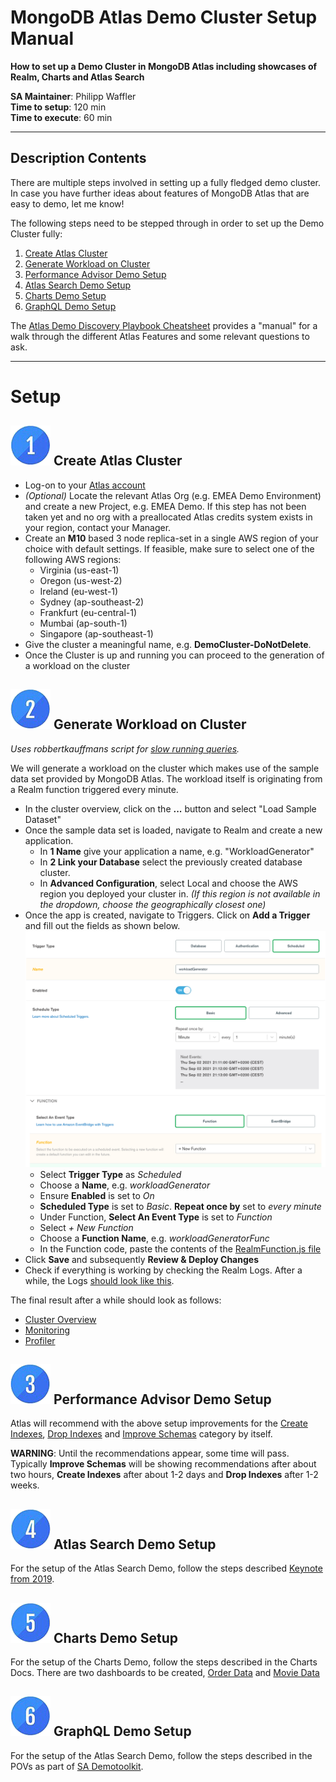 # MongoDB Atlas Demo Cluster Setup Manual

__How to set up a Demo Cluster in MongoDB Atlas including showcases of Realm, Charts and Atlas Search__

__SA Maintainer__: Philipp Waffler<br/>
__Time to setup__: 120 min <br/>
__Time to execute__: 60 min <br/>


---
## Description Contents
There are multiple steps involved in setting up a fully fledged demo cluster. In case you have further ideas about features of MongoDB Atlas that are easy to demo, let me know!

The following steps need to be stepped through in order to set up the Demo Cluster fully:

1. [Create Atlas Cluster](#-create-atlas-cluster)
2. [Generate Workload on Cluster](#-generate-workload-on-cluster)
3. [Performance Advisor Demo Setup](#-performance-advisor-demo-setup)
4. [Atlas Search Demo Setup](#-atlas-search-demo-setup)
5. [Charts Demo Setup](#-charts-demo-setup)
6. [GraphQL Demo Setup](#-graphql-demo-setup)


The [Atlas Demo Discovery Playbook Cheatsheet](https://docs.google.com/document/d/1RZVWKsR6CjSKoByxyPiUxgaQ-opjNCSrYiRDCUwC23U/edit#heading=h.744mm6ty7947) provides a "manual" for a walk through the different Atlas Features and some relevant questions to ask. 


---
# Setup
## ![1](https://github.com/PhilippW94/Kafka_POV/blob/main/images/1b.png) Create Atlas Cluster
* Log-on to your [Atlas account](http://cloud.mongodb.com) 
* _(Optional)_ Locate the relevant Atlas Org (e.g. EMEA Demo Environment) and create a new Project, e.g. EMEA Demo. If this step has not been taken yet and no org with a preallocated Atlas credits system exists in your region, contact your Manager.
* Create an __M10__ based 3 node replica-set in a single AWS region of your choice with default settings. If feasible, make sure to select one of the following AWS regions:
  * Virginia (us-east-1)
  * Oregon (us-west-2)
  * Ireland (eu-west-1)
  * Sydney (ap-southeast-2)
  * Frankfurt (eu-central-1)
  * Mumbai (ap-south-1)
  * Singapore (ap-southeast-1)
* Give the cluster a meaningful name, e.g. **DemoCluster-DoNotDelete**.
* Once the Cluster is up and running you can proceed to the generation of a workload on the cluster

## ![2](https://github.com/PhilippW94/Kafka_POV/blob/main/images/2b.png) Generate Workload on Cluster
_Uses robbertkauffmans script for [slow running queries](https://github.com/robbertkauffman/mdb-slow-running-queries)._

We will generate a workload on the cluster which makes use of the sample data set provided by MongoDB Atlas. The workload itself is originating from a Realm function triggered every minute. 
* In the cluster overview, click on the **...** button and select "Load Sample Dataset"
* Once the sample data set is loaded, navigate to Realm and create a new application. 
  * In **1 Name** give your application a name, e.g. "WorkloadGenerator"
  * In **2 Link your Database** select the previously created database cluster.
  * In **Advanced Configuration**, select Local and choose the AWS region you deployed your cluster in. _(If this region is not available in the dropdown, choose the geographically closest one)_ 
* Once the app is created, navigate to Triggers. Click on **Add a Trigger** and fill out the fields as shown below. <img src="https://github.com/PhilippW94/mongodb-atlas-demo-cluster-setup/blob/d300b45fb0f4f93e071b13952af4942cf1de52c6/media/Screenshot%202021-09-02%20at%2021.12.37.png?raw=true" width="600">
  * Select **Trigger Type** as _Scheduled_
  * Choose a **Name**, e.g. _workloadGenerator_
  * Ensure **Enabled** is set to _On_
  * **Scheduled Type** is set to _Basic_. **Repeat once by** set to _every minute_
  * Under Function, **Select An Event Type** is set to _Function_
  * Select _+ New Function_
  * Choose a **Function Name**, e.g. _workloadGeneratorFunc_
  * In the Function code, paste the contents of the [RealmFunction.js file](https://github.com/PhilippW94/mongodb-atlas-demo-cluster-setup/blob/d300b45fb0f4f93e071b13952af4942cf1de52c6/RealmFunction.js)
* Click **Save** and subsequently **Review & Deploy Changes**
* Check if everything is working by checking the Realm Logs. After a while, the Logs [should look like this](https://github.com/PhilippW94/mongodb-atlas-demo-cluster-setup/blob/main/media/Screenshot%202021-09-02%20at%2021.21.57.png?raw=true).

The final result after a while should look as follows:
* [Cluster Overview](https://github.com/PhilippW94/mongodb-atlas-demo-cluster-setup/blob/main/media/Screenshot%202021-09-02%20at%2021.42.27.png)
* [Monitoring](https://github.com/PhilippW94/mongodb-atlas-demo-cluster-setup/blob/main/media/Screenshot%202021-09-02%20at%2021.43.07.png)
* [Profiler](https://github.com/PhilippW94/mongodb-atlas-demo-cluster-setup/blob/main/media/Screenshot%202021-09-02%20at%2021.44.34.png)

## ![3](https://github.com/PhilippW94/Kafka_POV/blob/main/images/3b.png) Performance Advisor Demo Setup
Atlas will recommend with the above setup improvements for the [Create Indexes](https://github.com/PhilippW94/mongodb-atlas-demo-cluster-setup/blob/main/media/Screenshot%202021-09-02%20at%2021.33.22.png?raw=true), [Drop Indexes](https://github.com/PhilippW94/mongodb-atlas-demo-cluster-setup/blob/main/media/Screenshot%202021-09-02%20at%2021.33.27.png) and [Improve Schemas](https://github.com/PhilippW94/mongodb-atlas-demo-cluster-setup/blob/main/media/Screenshot%202021-09-02%20at%2021.34.06.png?raw=true) category by itself.

**WARNING**: Until the recommendations appear, some time will pass. Typically **Improve Schemas** will be showing recommendations after about two hours, **Create Indexes** after about 1-2 days and **Drop Indexes** after 1-2 weeks. 

## ![4](https://github.com/PhilippW94/Kafka_POV/blob/main/images/4b.png) Atlas Search Demo Setup
For the setup of the Atlas Search Demo, follow the steps described [Keynote from 2019](https://docs.google.com/presentation/d/14kSQnz98EOCORveEE1PYfxa5JMV32Z9LRxOSP9fFppA/edit#slide=id.p1).

## ![5](https://github.com/PhilippW94/Kafka_POV/blob/main/images/5b.png) Charts Demo Setup
For the setup of the Charts Demo, follow the steps described in the Charts Docs. There are two dashboards to be created, [Order Data](https://docs.mongodb.com/charts/saas/tutorial/order-data/order-data-tutorial-overview/) and [Movie Data](https://docs.mongodb.com/charts/saas/tutorial/movie-details/movie-details-tutorial-overview/)

## ![6](https://github.com/PhilippW94/Kafka_POV/blob/main/images/6b.png) GraphQL Demo Setup
For the setup of the Atlas Search Demo, follow the steps described in the POVs as part of [SA Demotoolkit](https://github.com/10gen/pov-proof-exercises/tree/master/proofs/47).
